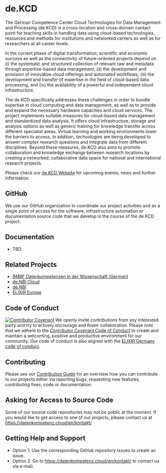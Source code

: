 # de.KCD

The German Competence Center Cloud Technologies for Data Management and Processing (de.KCD) is a cross-location and cross-domain contact point for teaching skills in handling data using cloud-based technologies, resources and methods for institutions and networked centers as well as for researchers at all career levels.

In the current phase of digital transformation, scientific and economic success as well as the connectivity of future-oriented projects depend on (i) the systematic and structured collection of relevant raw and metadata through expertise-based data management, (ii) the development and provision of innovative cloud offerings and automated workflows, (iii) the development and transfer of expertise in the field of cloud-based data processing, and (iv) the availability of a powerful and independent cloud infrastructure.

The de.KCD specifically addresses these challenges in order to bundle expertise in cloud computing and data management, as well as to provide and expand the necessary hardware capacities and cloud services. The project implements suitable measures for cloud-based data management and standardized data analysis. It offers cloud infrastructure, storage and analysis options as well as generic training for knowledge transfer across different specialist areas. Virtual learning and working environments lower the barriers to access. In addition, technologies are being developed to answer complex research questions and integrate data from different disciplines. Beyond these measures, de.KCD also aims to promote collaboration and knowledge exchange between research locations by creating a networked, collaborative data space for national and international research projects.

Please check our [de.KCD Website](https://datenkompetenz.cloud/) for upcoming events, news and further information.

## GitHub

We use our GitHub organization to coordinate our project activities and as a single point of access for the software, infrastructure automation or documentation source code that we develop in the course of the de.KCD project.

## Documentation

- TBD

## Related Projects

- [BMBF Datenkompetenzen in der Wissenschaft (German)](https://www.bmbf.de/DE/Forschung/Wissenschaftssystem/Forschungsdaten/DatenkompetenzenInDerWissenschaft/datenkompetenzeninderwissenschaft_node.html)
- [de.NBI Cloud](https://cloud.denbi.de/)
- [de.NBI](https://www.denbi.de/)
- [ELIXIR Europe](https://elixir-europe.org/)

## Code of Conduct
[![Contributor Covenant](https://img.shields.io/badge/Contributor%20Covenant-2.1-4baaaa.svg)](https://github.com/lifs-tools/.github/blob/main/CODE_OF_CONDUCT.md) 
We openly invite contributions from any interested party and try to actively encourage and foster collaboration.
Please note that we adhere to the [Contributor Covenant Code of Conduct](https://github.com/deNBI/.github/blob/main/CODE_OF_CONDUCT.md) to create and maintain a welcoming, positive and productive environment for our community. Our code of conduct is also aligned with the [ELIXIR Germany code of conduct](https://www.denbi.de/code-of-conduct). 

## Contributing
Please see our [Contribution Guide](https://github.com/deNBI/.github/blob/main/CONTRIBUTING.md) for an overview how you can contribute to our projects either via reporting bugs, requesting new features, contributing fixes, code or documentation.

## Asking for Access to Source Code
Some of our source code repositories may not be public at the moment. If you would like to get access to one of our projects, please contact us at https://datenkompetenz.cloud/en/kontakt/

## Getting Help and Support

- Option 1: Use the corresponding GitHub repository Issues to create an issue.
- Option 2: Go to https://datenkompetenz.cloud/en/kontakt/ to contact us via e-mail.
